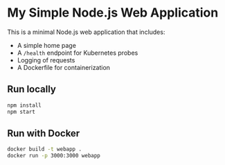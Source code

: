 # My Simple Node.js Web Application
This is a minimal Node.js web application that includes:

- A simple home page
- A `/health` endpoint for Kubernetes probes
- Logging of requests
- A Dockerfile for containerization

## Run locally

```bash
npm install
npm start
```

## Run with Docker

```bash
docker build -t webapp .
docker run -p 3000:3000 webapp
```
